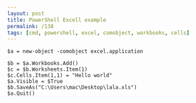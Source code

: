 ```yaml
---
layout: post
title: PowerShell Excell example
permalink: /138
tags: [cmd, powershell, excel, comobject, workbooks, cells]
---
```


    $a = new-object -comobject excel.application

    $b = $a.Workbooks.Add()
    $c = $b.Worksheets.Item(1)
    $c.Cells.Item(1,1) = "Hello world"
    $a.Visible = $True
    $b.SaveAs("C:\Users\mac\Desktop\lala.xls")
    $a.Quit()
